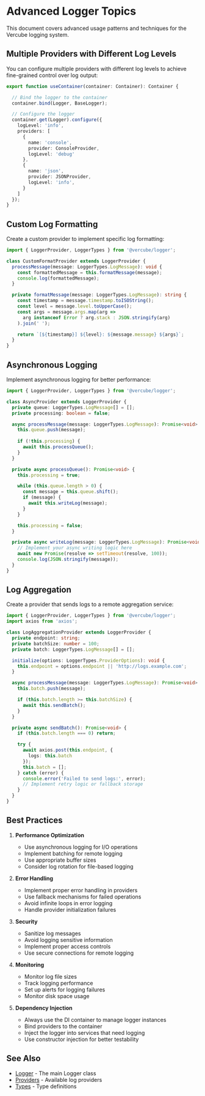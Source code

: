 # Advanced Logger Topics

This document covers advanced usage patterns and techniques for the Vercube logging system.

## Multiple Providers with Different Log Levels

You can configure multiple providers with different log levels to achieve fine-grained control over log output:

```typescript [container.ts]
export function useContainer(container: Container): Container {

  // Bind the logger to the container
  container.bind(Logger, BaseLogger);

  // Configure the logger
  container.get(Logger).configure({
    logLevel: 'info',
    providers: [
      {
        name: 'console',
        provider: ConsoleProvider,
        logLevel: 'debug'
      },
      {
        name: 'json',
        provider: JSONProvider,
        logLevel: 'info',
      }
    ]
  });
}
```

## Custom Log Formatting

Create a custom provider to implement specific log formatting:

```typescript
import { LoggerProvider, LoggerTypes } from '@vercube/logger';

class CustomFormatProvider extends LoggerProvider {
  processMessage(message: LoggerTypes.LogMessage): void {
    const formattedMessage = this.formatMessage(message);
    console.log(formattedMessage);
  }

  private formatMessage(message: LoggerTypes.LogMessage): string {
    const timestamp = message.timestamp.toISOString();
    const level = message.level.toUpperCase();
    const args = message.args.map(arg => 
      arg instanceof Error ? arg.stack : JSON.stringify(arg)
    ).join(' ');

    return `[${timestamp}] ${level}: ${message.message} ${args}`;
  }
}
```

## Asynchronous Logging

Implement asynchronous logging for better performance:

```typescript
import { LoggerProvider, LoggerTypes } from '@vercube/logger';

class AsyncProvider extends LoggerProvider {
  private queue: LoggerTypes.LogMessage[] = [];
  private processing: boolean = false;

  async processMessage(message: LoggerTypes.LogMessage): Promise<void> {
    this.queue.push(message);
    
    if (!this.processing) {
      await this.processQueue();
    }
  }

  private async processQueue(): Promise<void> {
    this.processing = true;

    while (this.queue.length > 0) {
      const message = this.queue.shift();
      if (message) {
        await this.writeLog(message);
      }
    }

    this.processing = false;
  }

  private async writeLog(message: LoggerTypes.LogMessage): Promise<void> {
    // Implement your async writing logic here
    await new Promise(resolve => setTimeout(resolve, 100));
    console.log(JSON.stringify(message));
  }
}
```

## Log Aggregation

Create a provider that sends logs to a remote aggregation service:

```typescript
import { LoggerProvider, LoggerTypes } from '@vercube/logger';
import axios from 'axios';

class LogAggregationProvider extends LoggerProvider {
  private endpoint: string;
  private batchSize: number = 100;
  private batch: LoggerTypes.LogMessage[] = [];

  initialize(options: LoggerTypes.ProviderOptions): void {
    this.endpoint = options.endpoint || 'http://logs.example.com';
  }

  async processMessage(message: LoggerTypes.LogMessage): Promise<void> {
    this.batch.push(message);

    if (this.batch.length >= this.batchSize) {
      await this.sendBatch();
    }
  }

  private async sendBatch(): Promise<void> {
    if (this.batch.length === 0) return;

    try {
      await axios.post(this.endpoint, {
        logs: this.batch
      });
      this.batch = [];
    } catch (error) {
      console.error('Failed to send logs:', error);
      // Implement retry logic or fallback storage
    }
  }
}

```

## Best Practices

1. **Performance Optimization**
   - Use asynchronous logging for I/O operations
   - Implement batching for remote logging
   - Use appropriate buffer sizes
   - Consider log rotation for file-based logging

2. **Error Handling**
   - Implement proper error handling in providers
   - Use fallback mechanisms for failed operations
   - Avoid infinite loops in error logging
   - Handle provider initialization failures

3. **Security**
   - Sanitize log messages
   - Avoid logging sensitive information
   - Implement proper access controls
   - Use secure connections for remote logging

4. **Monitoring**
   - Monitor log file sizes
   - Track logging performance
   - Set up alerts for logging failures
   - Monitor disk space usage

5. **Dependency Injection**
   - Always use the DI container to manage logger instances
   - Bind providers to the container
   - Inject the logger into services that need logging
   - Use constructor injection for better testability

## See Also

- [Logger](./logger.md) - The main Logger class
- [Providers](./providers.md) - Available log providers
- [Types](./types.md) - Type definitions 
